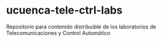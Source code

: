 # ucuenca-tele-ctrl-labs
Repositorio para contenido distribuible de los laboratorios de Telecomunicaciones y Control Automático
